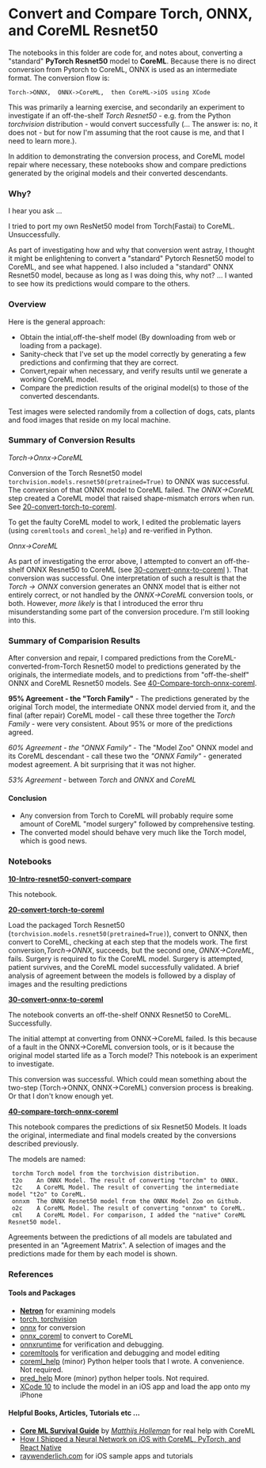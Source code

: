 # Convert and Compare Torch, ONNX, and CoreML Resnet50  
The notebooks in this folder are code for, and notes about, converting a "standard" **PyTorch** **Resnet50** model to **CoreML**.  Because there is no direct conversion from Pytorch to CoreML,  ONNX is used as an intermediate format.  The conversion flow is:

    Torch->ONNX,  ONNX->CoreML,  then CoreML->iOS using XCode

This was primarily a learning exercise, and secondarily an experiment to investigate if an off-the-shelf  *Torch Resnet50* - e.g. from the Python *torchvision*  distribution - would convert successfully (... The answer is: no, it does not - but for now I'm assuming that the root cause is me, and that I need to learn more.). 

In addition to demonstrating the conversion process, and CoreML model repair where necessary, these notebooks show and compare predictions generated by the original models and their converted descendants.

### Why?

I hear you ask ...

I tried to port my own ResNet50 model from Torch(Fastai) to CoreML. Unsuccessfully.

As part of investigating how and why that conversion went astray, I thought it might be enlightening to convert a "standard" Pytorch Resnet50 model to CoreML, and see what happened.   I also included a "standard" ONNX Resnet50 model, because as long as I was doing this, why not? ... I wanted to see how its predictions would compare to the others.



### Overview
Here is the general approach:
- Obtain the intial,off-the-shelf model (By downloading from web or loading from a package).
- Sanity-check that I've set up the model correctly by generating a few predictions and confirming that they are correct.
- Convert,repair when necessary, and verify results until we generate a working CoreML model.
- Compare the prediction results of the original model(s) to those of the converted descendants.

Test images were selected randomily from a collection of dogs, cats, plants and food images that reside on my local machine.

### Summary of Conversion Results

*Torch->Onnx->CoreML*

Conversion of the Torch Resnet50 model `torchvision.models.resnet50(pretrained=True)` to  ONNX was successful. The conversion of that ONNX model to CoreML failed. The *ONNX->CoreML* step created a CoreML model that raised shape-mismatch errors when run. See [20-convert-torch-to-coreml][20-convert].

To get the faulty CoreML model to work, I edited the problematic layers (using `coremltools` and `coreml_help`) and re-verified in Python.

*Onnx->CoreML*

As part of investigating the error above, I attempted to convert an off-the-shelf ONNX Resnet50 to CoreML (see [30-convert-onnx-to-coreml][30-convert] ).  That conversion was successful.  One interpretation of such a result is that  the *Torch -> ONNX* conversion generates an ONNX model that is either not entirely correct, or not handled by the *ONNX->CoreML* conversion tools, or both.  However,  *more likely*  is that I introduced the error thru misunderstanding some part of the conversion procedure.  I'm still looking into this.

[20-convert]:20-convert-torch-to-coreml.ipynb
[30-convert]:30-convert-onnx-to-coreml.ipynb

### Summary of Comparision Results
After conversion and repair, I compared predictions from the CoreML-converted-from-Torch Resnet50 model to predictions generated by the originals, the intermediate models, and to predictions from "off-the-shelf" ONNX and CoreML Resnet50 models. See [40-Compare-torch-onnx-coreml](40-Compare-torch-onnx-coreml.ipynb).

**95% Agreement - the "Torch Family"** - The predictions generated by the original Torch model, the intermediate ONNX model dervied from it, and the final (after repair) CoreML model - call these three together the *Torch Family*  - were very consistent. About 95% or more of the predictions agreed.

*60% Agreement - the "ONNX Family"* - The "Model Zoo" ONNX model and its CoreML descendant - call these two the *"ONNX Family"* - generated modest agreement. A bit surprising that it was not higher.

*53% Agreement* - between *Torch* and *ONNX* and *CoreML*


#### Conclusion
  * Any conversion from Torch to CoreML will probably require some amount of CoreML "model surgery" followed by comprehensive testing.
  * The converted model should behave very much like the Torch model, which is good news.


### Notebooks
**[10-Intro-resnet50-convert-compare](10-Intro-resnet50-convert-compare.ipynb)**

This notebook.

**[20-convert-torch-to-coreml](20-convert-torch-to-coreml.ipynb)**

Load the packaged Torch Resnet50 (`torchvision.models.resnet50(pretrained=True)`), convert to ONNX, then convert to CoreML, checking at each step that the models work.  The first conversion,*Torch->ONNX*, succeeds, but the second one, *ONNX->CoreML*, fails. Surgery is required to fix the CoreML model. Surgery is attempted, patient survives, and the CoreML model successfully validated.  A brief analysis of agreement between the models is followed by a display of images and the resulting predictions

**[30-convert-onnx-to-coreml](30-convert-onnx-to-coreml.ipynb)**

The notebook converts an off-the-shelf ONNX Resnet50 to CoreML.  Successfully. 

The initial attempt at converting from ONNX->CoreML failed. Is this because of a fault in the ONNX->CoreML conversion tools, or is it  because the original model started life as a Torch model? This notebook is an experiment to investigate.

This conversion was successful. Which could mean something about the two-step (Torch->ONNX, ONNX->CoreML) conversion process is breaking. Or that I don't know enough yet.

**[40-compare-torch-onnx-coreml](40-compare-torch-onnx-coreml.ipynb)**

This notebook compares the predictions of six Resnet50 Models. 
It loads the original, intermediate and final models created by the conversions described previously. 

The models are named:   
```
 torchm Torch model from the torchvision distribution.  
 t2o    An ONNX Model. The result of converting "torchm" to ONNX.  
 t2c    A CoreML Model. The result of converting the intermediate model "t2o" to CoreML.  
 onnxm  The ONNX Resnet50 model from the ONNX Model Zoo on Github.  
 o2c    A CoreML Model. The result of converting "onnxm" to CoreML.  
 cml    A CoreML Model. For comparison, I added the "native" CoreML Resnet50 model.  
```
Agreements between the predictions of all models are tabulated and presented in an "Agreement Matrix". 
A selection of images and the predictions made for them by each model is shown.


### References
#### Tools and Packages

- **[Netron](https://github.com/lutzroeder/netron)** for examining models
- [torch, torchvision](https://onnx.ai)
- [onnx](https://onnx.ai) for conversion
- [onnx_coreml](https://github.com/onnx/onnx-coreml) to convert to CoreML
- [onnxruntime](https://microsoft.github.io/onnxruntime/) for verification and debugging.
- [coremltools](https://github.com/apple/coremltools) for verification and debugging and model editing
- [coreml_help](https://mcsieber.github.io/coreml_help.html) (minor) Python helper tools that I wrote. A convenience. Not required.
- [pred_help](https://mcsieber.github.io/pred_help.html) More (minor) python helper tools. Not required.
- [XCode 10](https://developer.apple.com/xcode/) to include the model in an iOS app and load the app onto my iPhone

#### Helpful Books, Articles, Tutorials etc ...

- [**Core ML Survival Guide**](https://leanpub.com/coreml-survival-guide) by [*Matthijs Holleman*](https://github.com/hollance)  for real help with CoreML
- [How I Shipped a Neural Network on iOS with CoreML, PyTorch, and React Native](https://attardi.org/pytorch-and-coreml)
- [raywenderlich.com](https://www.raywenderlich.com) for iOS sample apps and tutorials

